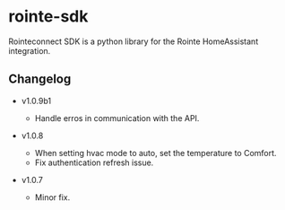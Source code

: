 # rointe-sdk

Rointeconnect SDK is a python library for the Rointe HomeAssistant integration.

## Changelog

- v1.0.9b1

  - Handle erros in communication with the API.

- v1.0.8

  - When setting hvac mode to auto, set the temperature to Comfort.
  - Fix authentication refresh issue.

- v1.0.7
  - Minor fix.
